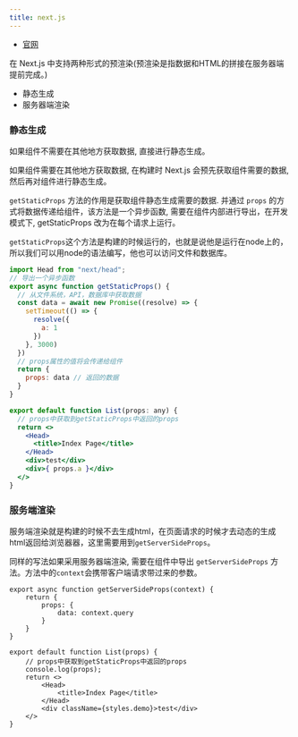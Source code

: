 ```yaml
---
title: next.js
---
```

- [官网](https://nextjs.org/)

在 Next.js 中支持两种形式的预渲染(预渲染是指数据和HTML的拼接在服务器端提前完成。)
- 静态生成
- 服务器端渲染

### 静态生成

如果组件不需要在其他地方获取数据, 直接进行静态生成。

如果组件需要在其他地方获取数据, 在构建时 Next.js 会预先获取组件需要的数据, 然后再对组件进行静态生成。

`getStaticProps` 方法的作用是获取组件静态生成需要的数据. 并通过 `props` 的方式将数据传递给组件，该方法是一个异步函数, 需要在组件内部进行导出，在开发模式下, getStaticProps 改为在每个请求上运行。

`getStaticProps`这个方法是构建的时候运行的，也就是说他是运行在node上的，所以我们可以用node的语法编写，他也可以访问文件和数据库。

```jsx
import Head from "next/head";
// 导出一个异步函数
export async function getStaticProps() {
  // 从文件系统，API，数据库中获取数据
  const data = await new Promise((resolve) => {
    setTimeout(() => {
      resolve({
        a: 1
      })
    }, 3000)
  })
  // props属性的值将会传递给组件
  return {
    props: data // 返回的数据
  }
}

export default function List(props: any) {
  // props中获取到getStaticProps中返回的props
  return <>
    <Head>
      <title>Index Page</title>
    </Head>
    <div>test</div>
    <div>{ props.a }</div>
  </>
}

```

### 服务端渲染

服务端渲染就是构建的时候不去生成html，在页面请求的时候才去动态的生成html返回给浏览器器，这里需要用到`getServerSideProps`。

同样的写法如果采用服务器端渲染, 需要在组件中导出 `getServerSideProps` 方法。方法中的`context`会携带客户端请求带过来的参数。
```tsx
export async function getServerSideProps(context) {
    return {
        props: {
            data: context.query
        }
    }
}

export default function List(props) {
    // props中获取到getStaticProps中返回的props
    console.log(props);
    return <>
        <Head>
            <title>Index Page</title>
        </Head>
        <div className={styles.demo}>test</div>
    </>
}

```
